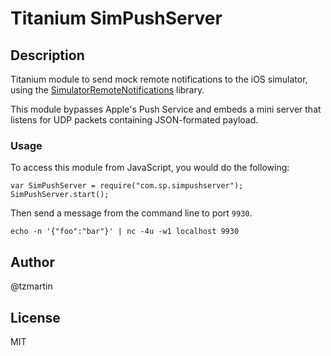 # Titanium SimPushServer

## Description

Titanium module to send mock remote notifications to the iOS simulator, using the [SimulatorRemoteNotifications](https://github.com/acoomans/SimulatorRemoteNotifications) library.

This module bypasses Apple's Push Service and embeds a mini server that listens for UDP packets containing JSON-formated payload.

### Usage

To access this module from JavaScript, you would do the following:

```
var SimPushServer = require("com.sp.simpushserver");
SimPushServer.start();

```

Then send a message from the command line to port ```9930```.

```
echo -n '{"foo":"bar"}' | nc -4u -w1 localhost 9930
``` 	

## Author

@tzmartin 

## License

MIT

